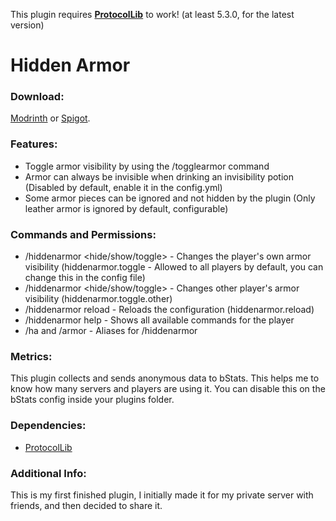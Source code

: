 This plugin requires **[ProtocolLib](https://github.com/dmulloy2/ProtocolLib)** to work! (at least 5.3.0, for the latest version)

# Hidden Armor
### Download:
[Modrinth](https://modrinth.com/plugin/hidden-armor) or [Spigot](https://www.spigotmc.org/resources/hidden-armor.100374).

### Features:
- Toggle armor visibility by using the /togglearmor command
- Armor can always be invisible when drinking an invisibility potion (Disabled by default, enable it in the config.yml)
- Some armor pieces can be ignored and not hidden by the plugin (Only leather armor is ignored by default, configurable)


### Commands and Permissions:
- /hiddenarmor <hide/show/toggle> - Changes the player's own armor visibility (hiddenarmor.toggle - Allowed to all players by default, you can change this in the config file)
- /hiddenarmor <hide/show/toggle> <player> - Changes other player's armor visibility (hiddenarmor.toggle.other)
- /hiddenarmor reload - Reloads the configuration (hiddenarmor.reload)
- /hiddenarmor help - Shows all available commands for the player
- /ha and /armor - Aliases for /hiddenarmor

### Metrics:
This plugin collects and sends anonymous data to bStats. This helps me to know how many servers and players are using it. You can disable this on the bStats config inside your plugins folder.

### Dependencies:
- [ProtocolLib](https://github.com/dmulloy2/ProtocolLib)

### Additional Info:
This is my first finished plugin, I initially made it for my private server with friends, and then decided to share it. 
